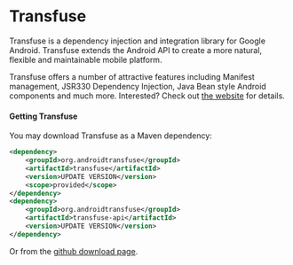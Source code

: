 Transfuse
=========

Transfuse is a dependency injection and integration library for Google Android.  Transfuse extends the Android API to create a more natural, flexible and maintainable mobile platform.

Transfuse offers a number of attractive features including Manifest management, JSR330 Dependency Injection, Java Bean style Android components and much more.  Interested?  Check out [the website][1] for details.

#### Getting Transfuse

You may download Transfuse as a Maven dependency:

```xml
<dependency>
    <groupId>org.androidtransfuse</groupId>
    <artifactId>transfuse</artifactId>
    <version>UPDATE VERSION</version>
    <scope>provided</scope>
</dependency>
<dependency>
    <groupId>org.androidtransfuse</groupId>
    <artifactId>transfuse-api</artifactId>
    <version>UPDATE VERSION</version>
</dependency>
```

Or from the [github download page][2].


[1]: http://androidtransfuse.org/
[2]: https://github.com/johncarl81/transfuse/downloads